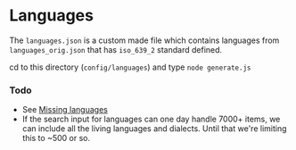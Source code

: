 # Languages

The `languages.json` is a custom made file which contains languages from `languages_orig.json` that has `iso_639_2` standard defined.

cd to this directory (`config/languages`) and type `node generate.js`

### Todo
- See [Missing languages](https://github.com/Trustroots/trustroots/issues/98)
- If the search input for languages can one day handle 7000+ items, we can include all the living languages and dialects. Until that we're limiting this to ~500 or so.
